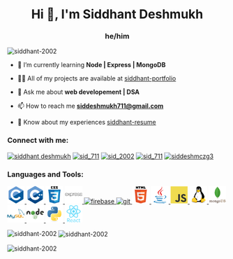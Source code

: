 <h1 align="center">Hi 👋, I'm Siddhant Deshmukh</h1>
<h3 align="center">he/him</h3>

<p align="left"> <img src="https://komarev.com/ghpvc/?username=siddhant-2002&label=Profile%20views&color=0e75b6&style=flat" alt="siddhant-2002" /> </p>

- 🌱 I’m currently learning **Node | Express | MongoDB**

- 👨‍💻 All of my projects are available at [siddhant-portfolio](http://siddhant-deshmukh.netlify.app/)

- 💬 Ask me about **web developement | DSA**

- 📫 How to reach me **siddeshmukh711@gmail.com**

- 📄 Know about my experiences [siddhant-resume](https://drive.google.com/file/d/12zRlX6F9JSAgOOZGVzY7Ntm8cdX6BooI/view?usp=drive_link)

<h3 align="left">Connect with me:</h3>
<p align="left">
<a href="https://linkedin.com/in/siddhant deshmukh" target="blank"><img align="center" src="https://raw.githubusercontent.com/rahuldkjain/github-profile-readme-generator/master/src/images/icons/Social/linked-in-alt.svg" alt="siddhant deshmukh" height="30" width="40" /></a>
<a href="https://www.codechef.com/users/sid_711" target="blank"><img align="center" src="https://cdn.jsdelivr.net/npm/simple-icons@3.1.0/icons/codechef.svg" alt="sid_711" height="30" width="40" /></a>
<a href="https://codeforces.com/profile/sid_2002" target="blank"><img align="center" src="https://raw.githubusercontent.com/rahuldkjain/github-profile-readme-generator/master/src/images/icons/Social/codeforces.svg" alt="sid_2002" height="30" width="40" /></a>
<a href="https://www.leetcode.com/sid_711" target="blank"><img align="center" src="https://raw.githubusercontent.com/rahuldkjain/github-profile-readme-generator/master/src/images/icons/Social/leet-code.svg" alt="sid_711" height="30" width="40" /></a>
<a href="https://auth.geeksforgeeks.org/user/siddeshmczg3" target="blank"><img align="center" src="https://raw.githubusercontent.com/rahuldkjain/github-profile-readme-generator/master/src/images/icons/Social/geeks-for-geeks.svg" alt="siddeshmczg3" height="30" width="40" /></a>
</p>

<h3 align="left">Languages and Tools:</h3>
<p align="left"> <a href="https://www.cprogramming.com/" target="_blank" rel="noreferrer"> <img src="https://raw.githubusercontent.com/devicons/devicon/master/icons/c/c-original.svg" alt="c" width="40" height="40"/> </a> <a href="https://www.w3schools.com/cpp/" target="_blank" rel="noreferrer"> <img src="https://raw.githubusercontent.com/devicons/devicon/master/icons/cplusplus/cplusplus-original.svg" alt="cplusplus" width="40" height="40"/> </a> <a href="https://www.w3schools.com/css/" target="_blank" rel="noreferrer"> <img src="https://raw.githubusercontent.com/devicons/devicon/master/icons/css3/css3-original-wordmark.svg" alt="css3" width="40" height="40"/> </a> <a href="https://expressjs.com" target="_blank" rel="noreferrer"> <img src="https://raw.githubusercontent.com/devicons/devicon/master/icons/express/express-original-wordmark.svg" alt="express" width="40" height="40"/> </a> <a href="https://firebase.google.com/" target="_blank" rel="noreferrer"> <img src="https://www.vectorlogo.zone/logos/firebase/firebase-icon.svg" alt="firebase" width="40" height="40"/> </a> <a href="https://git-scm.com/" target="_blank" rel="noreferrer"> <img src="https://www.vectorlogo.zone/logos/git-scm/git-scm-icon.svg" alt="git" width="40" height="40"/> </a> <a href="https://www.w3.org/html/" target="_blank" rel="noreferrer"> <img src="https://raw.githubusercontent.com/devicons/devicon/master/icons/html5/html5-original-wordmark.svg" alt="html5" width="40" height="40"/> </a> <a href="https://www.java.com" target="_blank" rel="noreferrer"> <img src="https://raw.githubusercontent.com/devicons/devicon/master/icons/java/java-original.svg" alt="java" width="40" height="40"/> </a> <a href="https://developer.mozilla.org/en-US/docs/Web/JavaScript" target="_blank" rel="noreferrer"> <img src="https://raw.githubusercontent.com/devicons/devicon/master/icons/javascript/javascript-original.svg" alt="javascript" width="40" height="40"/> </a> <a href="https://www.linux.org/" target="_blank" rel="noreferrer"> <img src="https://raw.githubusercontent.com/devicons/devicon/master/icons/linux/linux-original.svg" alt="linux" width="40" height="40"/> </a> <a href="https://www.mongodb.com/" target="_blank" rel="noreferrer"> <img src="https://raw.githubusercontent.com/devicons/devicon/master/icons/mongodb/mongodb-original-wordmark.svg" alt="mongodb" width="40" height="40"/> </a> <a href="https://www.mysql.com/" target="_blank" rel="noreferrer"> <img src="https://raw.githubusercontent.com/devicons/devicon/master/icons/mysql/mysql-original-wordmark.svg" alt="mysql" width="40" height="40"/> </a> <a href="https://nodejs.org" target="_blank" rel="noreferrer"> <img src="https://raw.githubusercontent.com/devicons/devicon/master/icons/nodejs/nodejs-original-wordmark.svg" alt="nodejs" width="40" height="40"/> </a> <a href="https://www.python.org" target="_blank" rel="noreferrer"> <img src="https://raw.githubusercontent.com/devicons/devicon/master/icons/python/python-original.svg" alt="python" width="40" height="40"/> </a> <a href="https://reactjs.org/" target="_blank" rel="noreferrer"> <img src="https://raw.githubusercontent.com/devicons/devicon/master/icons/react/react-original-wordmark.svg" alt="react" width="40" height="40"/> </a> </p>

<p><img align="left" src="https://github-readme-stats.vercel.app/api/top-langs?username=siddhant-2002&show_icons=true&locale=en&layout=compact" alt="siddhant-2002" /></p>

<p>&nbsp;<img align="center" src="https://github-readme-stats.vercel.app/api?username=siddhant-2002&show_icons=true&locale=en" alt="siddhant-2002" /></p>

<p><img align="center" src="https://github-readme-streak-stats.herokuapp.com/?user=siddhant-2002&" alt="siddhant-2002" /></p>

